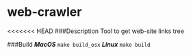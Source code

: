 # web-crawler
<<<<<<< HEAD
###Description
Tool to get web-site links tree

###Build
***MacOS*** `make build_osx`
***Linux*** `make build`
